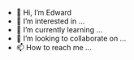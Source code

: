 - 👋 Hi, I’m Edward 
- 👀 I’m interested in ...
- 🌱 I’m currently learning ...
- 💞️ I’m looking to collaborate on ...
- 📫 How to reach me ...

<!---
Sardiky/Sardiky is a ✨ special ✨ repository because its `README.md` (this file) appears on your GitHub profile.
You can click the Preview link to take a look at your changes.
--->
